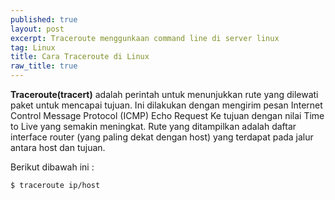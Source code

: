 ```yaml
---
published: true
layout: post
excerpt: Traceroute menggunkaan command line di server linux
tag: Linux
title: Cara Traceroute di Linux
raw_title: true
---
```

**Traceroute(tracert)** adalah perintah untuk menunjukkan rute yang dilewati paket untuk mencapai tujuan. Ini dilakukan dengan mengirim pesan Internet Control Message Protocol (ICMP) Echo Request Ke tujuan dengan nilai Time to Live yang semakin meningkat. Rute yang ditampilkan adalah daftar interface router (yang paling dekat dengan host) yang terdapat pada jalur antara host dan tujuan.

Berikut dibawah ini :
```sh
$ traceroute ip/host
```
